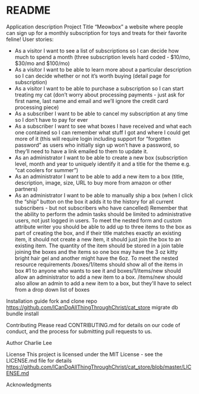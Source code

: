 # README
Application description
Project Title
“Meowbox”
a website where people can sign up for a monthly subscription for toys and treats for their favorite feline!
User stories:
- As a visitor I want to see a list of subscriptions so I can decide how much to spend a month (three subscription levels hard coded - $10/mo, $30/mo and $100/mo)
- As a visitor I want to be able to learn more about a particular description so I can decide whether or not it’s worth buying (detail page for subscription)
- As a visitor I want to be able to purchase a subscription so I can start treating my cat (don’t worry about processing payments - just ask for first name, last name and email and we’ll ignore the credit card processing piece)
- As a subscriber I want to be able to cancel my subscription at any time so I don’t have to pay for ever
- As a subscriber I want to see what boxes I have received and what each one contained so I can remember what stuff I got and where I could get more of it (this will require login including support for “forgotten password” as users who initially sign up won’t have a password, so they’ll need to have a link emailed to them to update it.
- As an administrator I want to be able to create a new box (subscription level, month and year to uniquely identify it and a title for the theme e.g. “cat coolers for summer”)
- As an administrator I want to be able to add a new item to a box (title, description, image, size, URL to buy more from amazon or other partners)
- As an administrator I want to be able to manually ship a box (when I click the “ship” button on the box it adds it to the history for all current subscribers - but not subscribers who have cancelled)
Remember that the ability to perform the admin tasks should be limited to administrative users, not just logged in users.
To meet the nested form and custom attribute writer you should be able to add up to three items to the box as part of creating the box, and if their title matches exactly an existing item, it should not create a new item, it should just join the box to an existing item. The quantity of the item should be stored in a join table joining the boxes and the items so one box may have the 3 oz kitty bright hair gel and another might have the 6oz.
To meet the nested resource requirements /boxes/1/items should show all of the items in box #1 to anyone who wants to see it and boxes/1/items/new should allow an administrator to add a new item to a box.
/items/new should also allow an admin to add a new item to a box, but they'll have to select from a drop down list of boxes

Installation guide 
fork and clone repo https://github.com/ICanDoAllThingThroughChrist/cat_store
migrate db 
bundle install

Contributing
Please read CONTRIBUTING.md for details on our code of conduct, and the process for submitting pull requests to us.

Author
Charlie Lee

License
This project is licensed under the MIT License - see the LICENSE.md file for details
https://github.com/ICanDoAllThingThroughChrist/cat_store/blob/master/LICENSE.md

Acknowledgments

